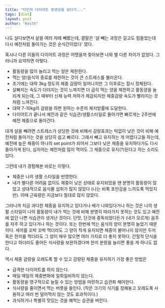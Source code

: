 ```yaml
---
title: "타인의 다이어트 동영상을 보다가..."
tags: [diet]
layout: post
author: "Keith"
---
```


나도 살다보면서 살을 여러 차례 빼봤는데, 결말은 '살 빼는 과정은 길고도 힘들었는데 다시 예전처럼 돌아가는 것은 순식간이었다' 였다. 

혹시나 다른 이들의 다이어트 과정은 어땠을까 찾아보면 나와 별 다른 차이가 없었다. 그러니까 요약하면 이렇다.

- 활동량을 많이 늘리고 먹는 양은 제한한다. 
- 먹는 양/음식의 종료를 제한하는 것이 큰 스트레스를 불러온다.
- 초기에는 대략 3kg 정도의 체중 감량이 일어나지만 그 이후로는 잠시 정체된다.
- 살빠지는 속도가 더뎌지는 것이 느껴지면 더 급히 먹는 양을 제한하고 활동양을 늘리게 되는데, 그 때부터 신체 능력 저하가 체감되지만 체중감량 속도가 빨라지는 것처럼 느껴진다.
- 대략 7-10kg의 감량을 하면 원하는 수준의 체지방률에 도달한다. 
- 다이어트가 끝나서 예전과 같은 식습관/생활스타일로 돌아가면 빠르게는 2주만에 예전 체중으로 돌아간다.

대개 살을 빼려면 스트레스가 상당한 것에 비해서 감량효과는 턱없이 낮은 것이 비해 예전처럼 돌아가는 것을 상당히 쉽고 빠르다. 그래서 빼고 유지하는 게 어렵다고들 하는데, 예전에 높은 체중이 하나의 set point가 되어서 그보다 낮은 체중을 유지하다가도 다시 돌아가게 된다, 심지어는 예전처럼 많이 먹어도 그 체중으로 유지(?)된다고 하는 소리도 있다.

그런데 내가 경험해본 바로는 이렇다.

- 체중은 나의 생활 스타일을 반영한다. 
- 내가 별다른 어려움 없이도 체중이 낮은 상태로 유지되었을 땐 분명히 활동량이 많았고 상대적으로 음식물 섭취가 많지 않았다 (나는 비록 포만감을 느끼도록 먹었지만). 이때 근육량은 지금보다 절대로 많지 않았다.

그러니까 지금 과다한 체중을 유지하고 있다거나 배가 나와있다거나 하는 것은 나의 생활 스타일이 나의 활동량이 내가 먹는 것에 비해 분명히 따라가지 못하는 것도 있고 예전에 없던 나쁜 식습관이 생겨난 것이다. 단맛, 단것에 중독되었다든가 (내가 모르게) 음주를 자주 하고 있다거나 하는 것이다. 또는 한번에 먹는 음식의 양이 분명히 늘었기 때문이다. 세끼를 꼬박 꼬박 먹더라도 그 양이 작게 유지되면 체중이 불어나지 않지만 두끼 혹은 한끼를 먹더라도 그 양이 매우 많으면 여러 가지로 더 좋지 못하다. 간헐적 단식을 한다고 하더라도 줄어든 식사량을 보완하겠다며 한끼 분량을 늘리면 좋을 게 하나도 없다. 

역시 체중 감량을 오래도록 할 수 있고 감량된 체중을 유지하기 가장 좋은 방법은
- 급격한 다이어트를 하지 않는다.
- 매일 매일의 체중변화에 일희일비하지 않는다.
- 활동량을 영구적으로 늘릴 수 있는 방법을 마련하고 습관화 해야한다.
- 식사량을 줄이면서 먹는 버릇을 들인다. (작은 크기의 식기를 정해놓고 오래도록 사용하고 여러 번 덜어먹지 않는 것도 효과적이다.)
- 과식하거나 특별히 맛있는 것을 해먹는 습관을 버린다.

